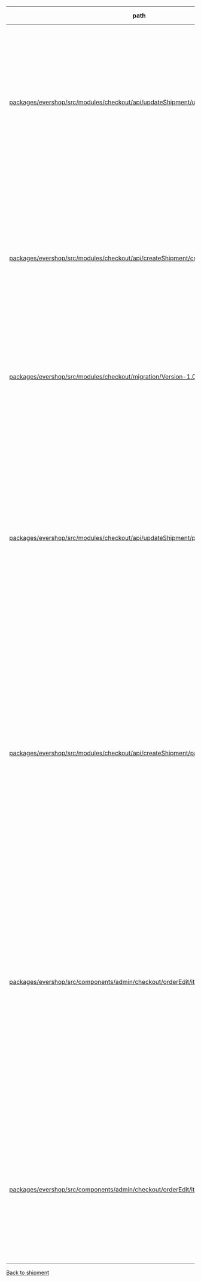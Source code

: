 | path | summary | is relevant |
| --- | --- | --- |
| [packages/evershop/src/modules/checkout/api/updateShipment/updateShipment.js](https://github.com/evershopcommerce/evershop/blob/bc7ee43cdadfb8a00e896c8f753da75938507854/packages/evershop/src/modules/checkout/api/updateShipment/updateShipment.js) | このコードでは、shipmentテーブルのtracking_numberカラムは、リクエストボディから取得された値で更新されます。具体的には、updateクエリが使用されて、shipment_idに一致するレコードのcarrier_nameとtracking_numberが更新されます。また、更新後のshipmentレコードが取得され、レスポンスとして返されます。 | True |
| [packages/evershop/src/modules/checkout/api/createShipment/createShipment.js](https://github.com/evershopcommerce/evershop/blob/bc7ee43cdadfb8a00e896c8f753da75938507854/packages/evershop/src/modules/checkout/api/createShipment/createShipment.js) | このコードでは、リクエストボディから取得したtracking_numberが、insert文でshipmentテーブルのtracking_numberカラムに挿入されます。具体的には、以下の部分で挿入されています。<br><br>```<br>const result = await insert('shipment')<br>  .given({<br>    shipment_order_id: order.order_id,<br>    carrier_name,<br>    tracking_number<br>  })<br>  .execute(connection);<br>``` | True |
| [packages/evershop/src/modules/checkout/migration/Version-1.0.0.js](https://github.com/evershopcommerce/evershop/blob/4f1f4947f95e03b9cf64486a42b1669d484cba61/packages/evershop/src/modules/checkout/migration/Version-1.0.0.js) | <br><br>テーブルshipmentのカラムtracking_numberは、配送業者の追跡番号を格納するために使用されます。これにより、顧客は注文の状態を追跡できます。 | True |
| [packages/evershop/src/modules/checkout/api/updateShipment/payloadSchema.json](https://github.com/evershopcommerce/evershop/blob/0e00f5a5fda1ecd14d16ff1143f53f5befbfe32b/packages/evershop/src/modules/checkout/api/updateShipment/payloadSchema.json) | <br><br>このコード自体は、shipmentテーブルのtracking_numberカラムを直接使用しているわけではありません。ただし、このコードは、配送業者名と追跡番号を含むJSONオブジェクトを表すスキーマを定義しています。したがって、shipmentテーブルのtracking_numberカラムの値は、このスキーマに従ってJSONオブジェクトの一部として使用される可能性があります。具体的には、shipmentテーブルの各行に対して、このスキーマに従うJSONオブジェクトを作成し、その中にtracking_numberカラムの値を含めることができます。 | False |
| [packages/evershop/src/modules/checkout/api/createShipment/payloadSchema.json](https://github.com/evershopcommerce/evershop/blob/0e00f5a5fda1ecd14d16ff1143f53f5befbfe32b/packages/evershop/src/modules/checkout/api/createShipment/payloadSchema.json) | <br><br>このコード自体は、shipmentテーブルのtracking_numberカラムを直接使用しているわけではありません。ただし、このコードは、配送業者名と追跡番号を表すJSONオブジェクトを定義しており、これらの情報がshipmentテーブルのtracking_numberカラムに格納される可能性があります。ただし、このコードだけでは、shipmentテーブルのスキーマやデータベースの設計については何も言及していません。 | False |
| [packages/evershop/src/components/admin/checkout/orderEdit/items/AddTrackingButton.js](https://github.com/evershopcommerce/evershop/blob/7d41ed3f57a1ac7d8b02cb86fd8b01508e77bcf6/packages/evershop/src/components/admin/checkout/orderEdit/items/AddTrackingButton.js) | <br><br>このコードでは、shipmentオブジェクトのtrackingNumberプロパティが存在しない場合に、トラッキング番号を追加するためのボタンが表示されます。つまり、tracking_numberカラムはこのコードで直接使用されていません。ただし、Formコンポーネントでtracking_numberフィールドが定義されており、このフィールドに入力された値が、shipmentオブジェクトのupdateShipmentApiプロパティで指定されたAPIエンドポイントにPATCHリクエストで送信されます。したがって、tracking_numberカラムは、このコードで使用されるAPIエンドポイントで使用される可能性があります。 | False |
| [packages/evershop/src/components/admin/checkout/orderEdit/items/FullfillButton.js](https://github.com/evershopcommerce/evershop/blob/7d41ed3f57a1ac7d8b02cb86fd8b01508e77bcf6/packages/evershop/src/components/admin/checkout/orderEdit/items/FullfillButton.js) | このコードの中では、テーブルshipmentのカラムtracking_numberは使用されていません。ただし、フォームのフィールドとして表示され、ユーザーが入力する必要があるトラッキング番号のラベルとして使用されています。また、フォームが送信された後、このトラッキング番号はAPIに送信され、新しい出荷レコードが作成される際に使用されます。 | False |
[Back to shipment](../tables/shipment.md)